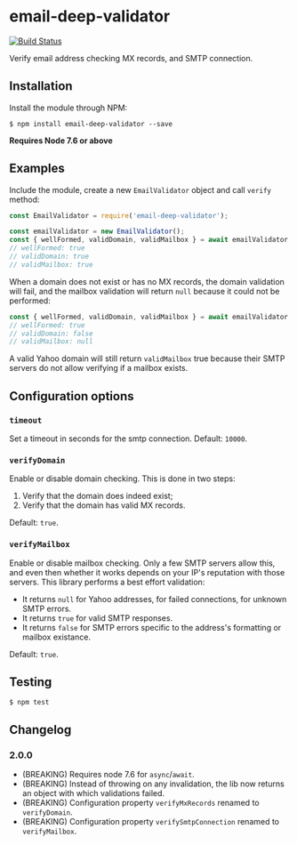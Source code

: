 # email-deep-validator

[![Build Status](https://travis-ci.org/getconversio/email-deep-validator.svg?branch=master)](https://travis-ci.org/getconversio/email-deep-validator)

Verify email address checking MX records, and SMTP connection.

## Installation

Install the module through NPM:

    $ npm install email-deep-validator --save

**Requires Node 7.6 or above**

## Examples

Include the module, create a new `EmailValidator` object and call `verify` method:

```javascript
const EmailValidator = require('email-deep-validator');

const emailValidator = new EmailValidator();
const { wellFormed, validDomain, validMailbox } = await emailValidator.verify('foo@email.com');
// wellFormed: true
// validDomain: true
// validMailbox: true
```

When a domain does not exist or has no MX records, the domain validation will fail, and the mailbox validation will return `null` because it could not be performed:

```javascript
const { wellFormed, validDomain, validMailbox } = await emailValidator.verify('foo@bad-domain.com');
// wellFormed: true
// validDomain: false
// validMailbox: null
```

A valid Yahoo domain will still return `validMailbox` true because their SMTP servers do not allow verifying if a mailbox exists.

## Configuration options

### `timeout`

Set a timeout in seconds for the smtp connection. Default: `10000`.

### `verifyDomain`

Enable or disable domain checking. This is done in two steps:

1. Verify that the domain does indeed exist;
2. Verify that the domain has valid MX records.

Default: `true`.

### `verifyMailbox`

Enable or disable mailbox checking. Only a few SMTP servers allow this, and even then whether it works depends on your IP's reputation with those servers. This library performs a best effort validation:

* It returns `null` for Yahoo addresses, for failed connections, for unknown SMTP errors.
* It returns `true` for valid SMTP responses.
* It returns `false` for SMTP errors specific to the address's formatting or mailbox existance.

Default: `true`.

## Testing

    $ npm test

## Changelog

### 2.0.0

* (BREAKING) Requires node 7.6 for `async`/`await`.
* (BREAKING) Instead of throwing on any invalidation, the lib now returns an object with which validations failed.
* (BREAKING) Configuration property `verifyMxRecords` renamed to `verifyDomain`.
* (BREAKING) Configuration property `verifySmtpConnection` renamed to `verifyMailbox`.